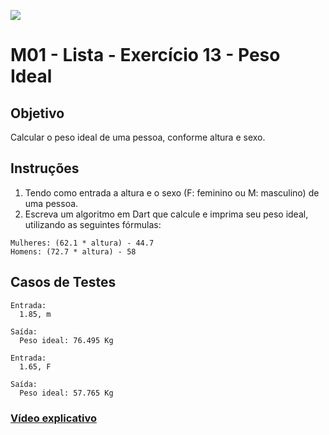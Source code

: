 ﻿![](https://i.imgur.com/xG74tOh.png)

# M01 - Lista - Exercício 13 - Peso Ideal

## Objetivo

Calcular o peso ideal de uma pessoa, conforme altura e sexo.

## Instruções

1. Tendo como entrada a altura e o sexo (F: feminino ou M: masculino) de uma pessoa.
2. Escreva um algoritmo em Dart que calcule e imprima seu peso ideal, utilizando as seguintes fórmulas:

```
Mulheres: (62.1 * altura) - 44.7
Homens: (72.7 * altura) - 58
```

## Casos de Testes

```
Entrada:
  1.85, m

Saída:
  Peso ideal: 76.495 Kg
```

```
Entrada:
  1.65, F

Saída:
  Peso ideal: 57.765 Kg
```

### [Vídeo explicativo](https://drive.google.com/file/d/14OnggIaanT5STNcGdzrqvF1qiSRbgt__/view?usp=sharing)
